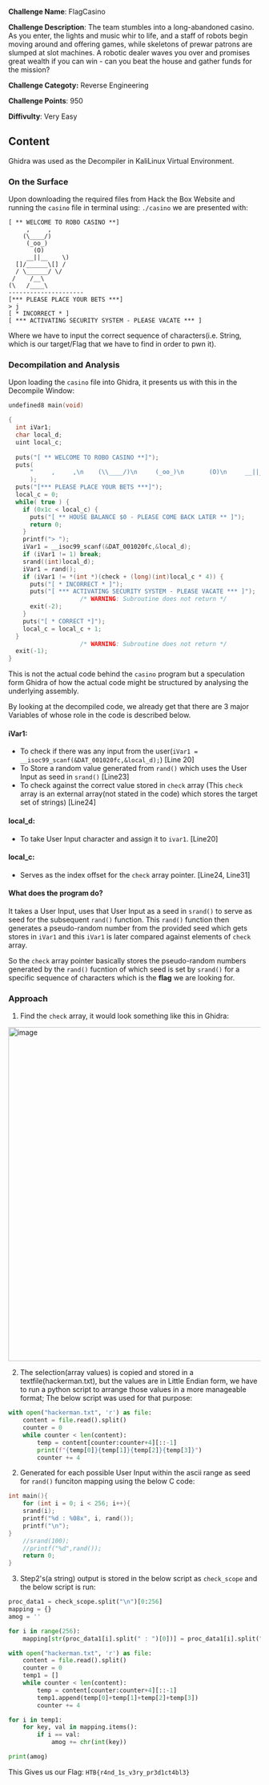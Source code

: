 **Challenge Name**: FlagCasino

**Challenge Description**: The team stumbles into a long-abandoned casino. As you enter, the lights and music whir to life, and a staff of robots begin moving around and offering games, while skeletons of prewar patrons are slumped at slot machines. A robotic dealer waves you over and promises great wealth if you can win - can you beat the house and gather funds for the mission?

**Challenge Categoty:** Reverse Engineering

**Challenge Points**: 950

**Diffivulty**: Very Easy

## Content
Ghidra was used as the Decompiler in KaliLinux Virtual Environment.

### On the Surface 
Upon downloading the required files from Hack the Box Website and running the `casino` file in terminal using: `./casino` we are presented with:
```
[ ** WELCOME TO ROBO CASINO **]
     ,     ,
    (\____/)
     (_oo_)
       (O)
     __||__    \)
  []/______\[] /
  / \______/ \/
 /    /__\
(\   /____\
---------------------
[*** PLEASE PLACE YOUR BETS ***]
> j
[ * INCORRECT * ]
[ *** ACTIVATING SECURITY SYSTEM - PLEASE VACATE *** ]
```
Where we have to input the correct sequence of characters(i.e. String, which is our target/Flag that we have to find in order to pwn it).

### Decompilation and Analysis
Upon loading the `casino` file into Ghidra, it presents us with this in the Decompile Window:
```c
undefined8 main(void)

{
  int iVar1;
  char local_d;
  uint local_c;
  
  puts("[ ** WELCOME TO ROBO CASINO **]");
  puts(
      "     ,     ,\n    (\\____/)\n     (_oo_)\n       (O)\n     __||__    \\)\n  []/______\\[] /\n   / \\______/ \\/\n /    /__\\\n(\\   /____\\\n---------------------"
      );
  puts("[*** PLEASE PLACE YOUR BETS ***]");
  local_c = 0;
  while( true ) {
    if (0x1c < local_c) {
      puts("[ ** HOUSE BALANCE $0 - PLEASE COME BACK LATER ** ]");
      return 0;
    }
    printf("> ");
    iVar1 = __isoc99_scanf(&DAT_001020fc,&local_d);
    if (iVar1 != 1) break;
    srand((int)local_d);
    iVar1 = rand();
    if (iVar1 != *(int *)(check + (long)(int)local_c * 4)) {
      puts("[ * INCORRECT * ]");
      puts("[ *** ACTIVATING SECURITY SYSTEM - PLEASE VACATE *** ]");
                    /* WARNING: Subroutine does not return */
      exit(-2);
    }
    puts("[ * CORRECT *]");
    local_c = local_c + 1;
  }
                    /* WARNING: Subroutine does not return */
  exit(-1);
}
```
This is not the actual code behind the `casino` program but a speculation form Ghidra of how the actual code might be structured by analysing the underlying assembly.

By looking at the decompiled code, we already get that there are 3 major Variables of whose role in the code is described below.
#### **iVar1**: 
- To check if there was any input from the user(`iVar1 = __isoc99_scanf(&DAT_001020fc,&local_d);`) [Line 20]
- To Store a random value generated from `rand()` which uses the User Input as seed in `srand()` [Line23]
- To check against the correct value stored in `check` array (This `check` array is an external array(not stated in the code) which stores the target set of strings) [Line24]
#### **local_d**:
- To take User Input character and assign it to `ivar1`. [Line20]
#### **local_c**:
- Serves as the index offset for the `check` array pointer. [Line24, Line31]

#### What does the program do?
It takes a User Input, uses that User Input as a seed in `srand()` to serve as seed for the subsequent `rand()` function.
This `rand()` function then generates a pseudo-random number from the provided seed which gets stores in `iVar1` and this `iVar1` is later compared against elements of `check` array.

So the `check` array pointer basically stores the pseudo-random numbers generated by the `rand()` fucntion of which seed is set by `srand()` for a specific sequence of characters which is the **flag** we are looking for.

### Approach
1. Find the `check` array, it would look something like this in Ghidra:
<img width="1168" height="666" alt="image" src="https://github.com/user-attachments/assets/9755bb5e-7a46-4faf-94b2-51e72d8a7b29" />

2. The selection(array values) is copied and stored in a textfile(hackerman.txt), but the values are in Little Endian form, we have to run a python script to arrange those values in a more manageable format; The below script was used for that purpose:
```py
with open("hackerman.txt", 'r') as file:
    content = file.read().split()
    counter = 0
    while counter < len(content):
        temp = content[counter:counter+4][::-1]
        print(f"{temp[0]}{temp[1]}{temp[2]}{temp[3]}")
        counter += 4
```
2. Generated for each possible User Input within the ascii range as seed for `rand()` funciton mapping using the below C code:
```c
int main(){
	for (int i = 0; i < 256; i++){
	srand(i);
	printf("%d : %08x", i, rand());
	printf("\n");
}
	//srand(100);
	//printf("%d",rand());
    return 0;
}
```
3. Step2's(a string) output is stored in the below script as `check_scope` and the below script is run:
```py
proc_data1 = check_scope.split("\n")[0:256]
mapping = {}
amog = ''

for i in range(256):
    mapping[str(proc_data1[i].split(" : ")[0])] = proc_data1[i].split(" : ")[1]

with open("hackerman.txt", 'r') as file:
    content = file.read().split()
    counter = 0
    temp1 = []
    while counter < len(content):
        temp = content[counter:counter+4][::-1]
        temp1.append(temp[0]+temp[1]+temp[2]+temp[3])
        counter += 4

for i in temp1:
    for key, val in mapping.items():
        if i == val:
            amog += chr(int(key))

print(amog)
```
This Gives us our Flag: `HTB{r4nd_1s_v3ry_pr3d1ct4bl3}`
